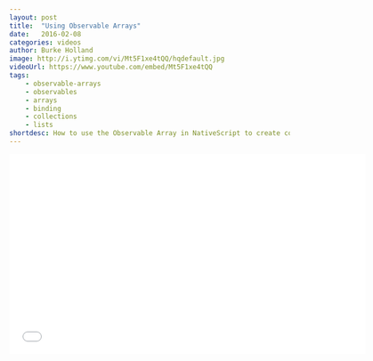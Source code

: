 ```yaml
---
layout: post
title:  "Using Observable Arrays"
date:   2016-02-08
categories: videos
author: Burke Holland
image: http://i.ytimg.com/vi/Mt5F1xe4tQQ/hqdefault.jpg
videoUrl: https://www.youtube.com/embed/Mt5F1xe4tQQ
tags: 
    - observable-arrays
    - observables
    - arrays
    - binding
    - collections
    - lists
shortdesc: How to use the Observable Array in NativeScript to create collections of items that are bound to a user interface.
---
```

<iframe width="640" height="360" src="{{ page.videoUrl }}" frameborder="0" allowfullscreen></iframe>